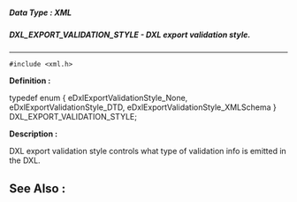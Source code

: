 ##### Data Type : XML
##### DXL_EXPORT_VALIDATION_STYLE - DXL export validation style.
---
```
#include <xml.h>
```

**Definition :**

typedef enum
{
 eDxlExportValidationStyle_None,
 eDxlExportValidationStyle_DTD,
 eDxlExportValidationStyle_XMLSchema
} DXL_EXPORT_VALIDATION_STYLE;

**Description :**

DXL export validation style controls what type of validation info is emitted in the DXL.


**See Also :**
---
